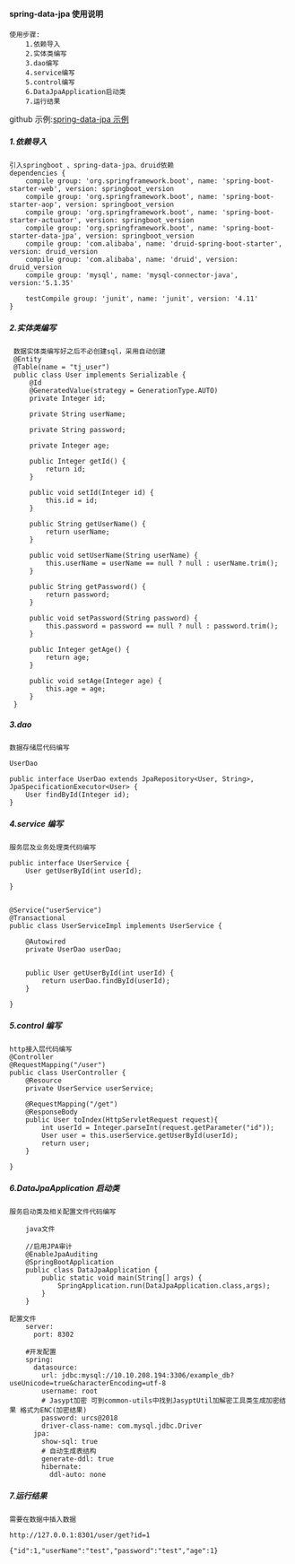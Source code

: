 #### spring-data-jpa 使用说明

    使用步骤:
        1.依赖导入
        2.实体类编写
        3.dao编写
        4.service编写
        5.control编写
        6.DataJpaApplication启动类
        7.运行结果

github 示例:[spring-data-jpa 示例](https://github.com/coral-learning/spring-boot-example/tree/master/spring-data/spring-data-jpa)

##### 1.依赖导入

    引入springboot 、spring-data-jpa、druid依赖
    dependencies {
        compile group: 'org.springframework.boot', name: 'spring-boot-starter-web', version: springboot_version
        compile group: 'org.springframework.boot', name: 'spring-boot-starter-aop', version: springboot_version
        compile group: 'org.springframework.boot', name: 'spring-boot-starter-actuator', version: springboot_version
        compile group: 'org.springframework.boot', name: 'spring-boot-starter-data-jpa', version: springboot_version
        compile group: 'com.alibaba', name: 'druid-spring-boot-starter', version: druid_version
        compile group: 'com.alibaba', name: 'druid', version: druid_version
        compile group: 'mysql', name: 'mysql-connector-java', version:'5.1.35'

        testCompile group: 'junit', name: 'junit', version: '4.11'
    }

##### 2.实体类编写

     数据实体类编写好之后不必创建sql，采用自动创建
     @Entity
     @Table(name = "tj_user")
     public class User implements Serializable {
         @Id
         @GeneratedValue(strategy = GenerationType.AUTO)
         private Integer id;

         private String userName;

         private String password;

         private Integer age;

         public Integer getId() {
             return id;
         }

         public void setId(Integer id) {
             this.id = id;
         }

         public String getUserName() {
             return userName;
         }

         public void setUserName(String userName) {
             this.userName = userName == null ? null : userName.trim();
         }

         public String getPassword() {
             return password;
         }

         public void setPassword(String password) {
             this.password = password == null ? null : password.trim();
         }

         public Integer getAge() {
             return age;
         }

         public void setAge(Integer age) {
             this.age = age;
         }
     }

##### 3.dao

    数据存储层代码编写

    UserDao

    public interface UserDao extends JpaRepository<User, String>, JpaSpecificationExecutor<User> {
        User findById(Integer id);
    }

##### 4.service 编写

    服务层及业务处理类代码编写

    public interface UserService {
        User getUserById(int userId);

    }


    @Service("userService")
    @Transactional
    public class UserServiceImpl implements UserService {

        @Autowired
        private UserDao userDao;


        public User getUserById(int userId) {
            return userDao.findById(userId);
        }

    }

##### 5.control 编写

    http接入层代码编写
    @Controller
    @RequestMapping("/user")
    public class UserController {
        @Resource
        private UserService userService;

        @RequestMapping("/get")
        @ResponseBody
        public User toIndex(HttpServletRequest request){
            int userId = Integer.parseInt(request.getParameter("id"));
            User user = this.userService.getUserById(userId);
            return user;
        }

    }

##### 6.DataJpaApplication 启动类

    服务启动类及相关配置文件代码编写

        java文件

        //启用JPA审计
        @EnableJpaAuditing
        @SpringBootApplication
        public class DataJpaApplication {
            public static void main(String[] args) {
                SpringApplication.run(DataJpaApplication.class,args);
            }
        }

    配置文件
        server:
          port: 8302

        #开发配置
        spring:
          datasource:
            url: jdbc:mysql://10.10.208.194:3306/example_db?useUnicode=true&characterEncoding=utf-8
            username: root
            # Jasypt加密 可到common-utils中找到JasyptUtil加解密工具类生成加密结果 格式为ENC(加密结果)
            password: urcs@2018
            driver-class-name: com.mysql.jdbc.Driver
          jpa:
            show-sql: true
            # 自动生成表结构
            generate-ddl: true
            hibernate:
              ddl-auto: none

##### 7.运行结果

    需要在数据中插入数据

    http://127.0.0.1:8301/user/get?id=1

    {"id":1,"userName":"test","password":"test","age":1}
